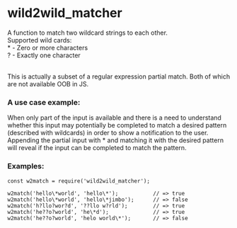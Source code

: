 # wild2wild_matcher

A function to match two wildcard strings to each other.<br>
Supported wild cards:<br>
\* - Zero or more characters<br>
? - Exactly one character<br><br>

This is actually a subset of a regular expression partial match. Both of which are not available OOB in JS.<br>

### A use case example:
When only part of the input is available and there is a need to understand whether this input may potentially be completed
to match a desired pattern (described with wildcards) in order to show a notification to the user.<br>
Appending the partial input with * and matching it with the desired pattern will reveal if the input can be completed to match
the pattern.<br>

### Examples:



    const w2match = require('wild2wild_matcher');
    
    w2match('hello\*world', 'hello\*');           // => true
    w2match('hello\*world', 'hello\*jimbo');      // => false
    w2match('h?llo?wor?d', '??llo w?rld');        // => true
    w2match('he??o?world', 'he\*d');              // => true
    w2match('he??o?world', 'helo world\*');       // => false

